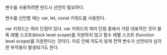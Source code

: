 변수를 사용하려면 반드시 선언이 필요하다.

변수를 선언할 때는 var, let, const 키워드를 사용한다.

var 키워드는 여러 단점이 있다. var 키워드의 여러 단점 중에서 가장 대표적인 것이 블록 레벨 스코프(block level scope)를 지원하지 않고 함수 레벨 스코프 (function level scope)를 지원한다는 것이다. 이로 인해 의도치 않게 전역 변수가 선언되어 심각한 부작용이 발생되기도  한다.